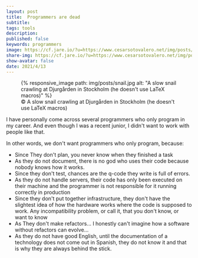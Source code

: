 ```yaml
---
layout: post
title:  Programmers are dead
subtitle: 
tags: tools
description: 
published: false
keywords: programmers
image: https://cf.jare.io/?u=https://www.cesarsotovalero.net/img/posts/night_tree.jpg
share-img: https://cf.jare.io/?u=https://www.cesarsotovalero.net/img/posts/night_tree.jpg
show-avatar: false
date: 2021/4/13
---
```



<figure class="jb_picture">
  {% responsive_image path: img/posts/snail.jpg alt: "A slow snail crawling at Djurgården in Stockholm (he doesn't use LaTeX macros)" %}
  <figcaption class="stroke">
    &#169; A slow snail crawling at Djurgården in Stockholm (he doesn't use LaTeX macros)
    </figcaption>
</figure>

I have personally come across several programmers who only program in my career. And even though I was a recent junior, I didn't want to work with people like that.

In other words, we don't want programmers who only program, because:
- Since They don't plan, you never know when they finished a task
- As they do not document, there is no god who uses their code because nobody knows how it works.
- Since they don't test, chances are the q-code they write is full of errors.
- As they do not handle servers, their code has only been executed on their machine and the programmer is not responsible for it running correctly in production
- Since they don't put together infrastructure, they don't have the slightest idea of how the hardware works where the code is supposed to work. Any incompatibility problem, or call it, that you don't know, or want to know
- As They don't make refactors... I honestly can't imagine how a software without refactors can evolve...
- As they do not have good English, until the documentation of a technology does not come out in Spanish, they do not know it and that is why they are always behind the stick.